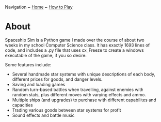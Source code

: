 Navigation ~ [Home](https://captainhaywood.github.io/Spaceship-Sim) ~ [How to Play](https://captainhaywood.github.io/Spaceship-Sim/HOW)

# About
Spaceship Sim is a Python game I made over the course of about two weeks in my school Computer Science class. It has exactly 1693 lines of code, and includes a .py file that uses cx_Freeze to create a windows executable of the game, if you so desire.

Some features include:
- Several handmade star systems with unique descriptions of each body, different prices for goods, and danger levels.
- Saving and loading games
- Random turn-based battles when travelling, against enemies with random stats, plus different moves with varying effects and ammo.
- Multiple ships (and upgrades) to purchase with different capabilites and capacities
- Trading various goods between star systems for profit
- Sound effects and battle music
